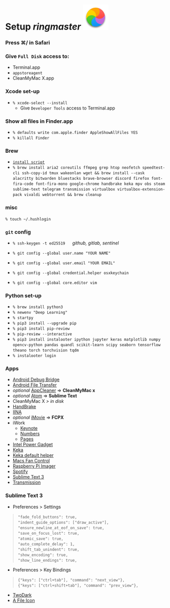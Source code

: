 # Setup *ringmaster* ![beach-ball](https://github.com/atheistd/atheistd.github.io/raw/master/assets/ringmaster/ringmaster.gif)

### Press ⌘/ in Safari

### Give `Full Disk` access to:

- Terminal.app
- `appstoreagent`
- CleanMyMac X.app



### Xcode set-up

- `% xcode-select --install`
	- Give `Developer Tools` access to Terminal.app



### Show all files in Finder.app

- `% defaults write com.apple.finder AppleShowAllFiles YES`
- `% killall Finder`



### Brew

- [`install script`](https://brew.sh/)
- `% brew install aria2 coreutils ffmpeg grep htop neofetch speedtest-cli ssh-copy-id tmux wakeonlan wget && brew install --cask alacritty bitwarden bluestacks brave-browser discord firefox font-fira-code font-fira-mono google-chrome handbrake keka mpv obs steam sublime-text telegram transmission virtualbox virtualbox-extension-pack vivaldi webtorrent && brew cleanup`



### misc
`% touch ~/.hushlogin`



### `git` config

- `% ssh-keygen -t ed25519 `&nbsp;&nbsp;&nbsp;&nbsp;*github, gitlab, sentinel*

- `% git config --global user.name "YOUR NAME"`
- `% git config --global user.email "YOUR EMAIL"`
- `% git config --global credential.helper osxkeychain`
- `% git config --global core.editor vim`


### Python set-up

- `% brew install python3`
- `% newenv "Deep Learning"`
- `% startpy`
- `% pip3 install --upgrade pip`
- `% pip3 install pip-review`
- `% pip-review --interactive`
- `% pip3 install instalooter ipython jupyter keras matplotlib numpy opencv-python pandas quandl scikit-learn scipy seaborn tensorflow theano torch torchvision tqdm`
- `% instalooter login`



### Apps

- [Android Debug Bridge](https://developer.android.com/studio/releases/platform-tools.html)
- [Android File Transfer](http://android.com/filetransfer/)
- *optional* [AppCleaner](http://freemacsoft.net/appcleaner/) => **CleanMyMac x**
- *optional* [Atom](http://atom.io/) => **Sublime Text**
- CleanMyMac X *> in disk*
- [HandBrake](http://handbrake.fr/)
- [IINA](https://iina.io/)
- *optional* [iMovie](https://apps.apple.com/in/app/imovie/id408981434) => **FCPX**
- iWork
	- [Keynote](https://apps.apple.com/in/app/keynote/id409183694)
	- [Numbers](https://apps.apple.com/in/app/numbers/id409203825)
	- [Pages](https://apps.apple.com/in/app/pages/id409201541)
- [Intel Power Gadget](https://software.intel.com/en-us/articles/intel-power-gadget/)
- [Keka](http://keka.io/)
- [Keka default helper](https://github.com/aonez/Keka/wiki/Default-application)
- [Macs Fan Control](https://www.macupdate.com/app/mac/47386/macs-fan-control)
- [Raspberry Pi Imager](https://www.raspberrypi.org/downloads/)
- [Spotify](http://spotify.com/in/download/other/)
- [Sublime Text 3](http://sublimetext.com/)
- [Transmission](https://transmissionbt.com/download/)



### Sublime Text 3

- Preferences > Settings
>`"fade_fold_buttons": true,`<br>
>`"indent_guide_options": ["draw_active"],`<br>
>`"ensure_newline_at_eof_on_save": true,`<br>
>`"save_on_focus_lost": true,`<br>
>`"atomic_save": true,`<br>
>`"auto_complete_delay": 1,`<br>
>`"shift_tab_unindent": true,`<br>
>`"show_encoding": true,`<br>
>`"show_line_endings": true,`

- Preferences > Key Bindings
>`{"keys": ["ctrl+tab"], "command": "next_view"},`<br>
>`{"keys": ["ctrl+shift+tab"], "command": "prev_view"},`

- [TwoDark](https://packagecontrol.io/packages/Theme%20-%20TwoDark)
- [A File Icon](https://packagecontrol.io/packages/A%20File%20Icon)
